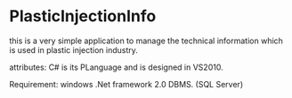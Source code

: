 # PlasticInjectionInfo
this is a very simple application to manage the technical information which is used in plastic injection industry.

attributes:
C# is its PLanguage and is designed in VS2010.

Requirement:
windows
.Net framework 2.0
DBMS. (SQL Server)
